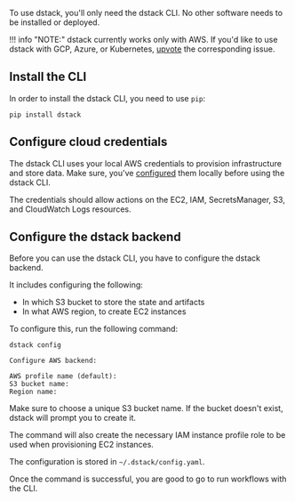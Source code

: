 To use dstack, you'll only need the dstack CLI. No other software needs to be installed or deployed.

!!! info "NOTE:"
    dstack currently works only with AWS. If you'd like to use dstack with GCP, Azure, or Kubernetes,
    [upvote](https://github.com/dstackai/dstack/labels/cloud-provider) the corresponding issue.

## Install the CLI

In order to install the dstack CLI, you need to use `pip`:

```shell
pip install dstack
```

## Configure cloud credentials

The dstack CLI uses your local AWS credentials to provision infrastructure and store data.
Make sure, you've [configured](https://docs.aws.amazon.com/cli/latest/userguide/cli-configure-files.html) them
locally before using the dstack CLI. 

The credentials should allow actions on the EC2, IAM, SecretsManager, 
S3, and CloudWatch Logs resources.

## Configure the dstack backend

Before you can use the dstack CLI, you have to configure the dstack backend.

It includes configuring the following:

 * In which S3 bucket to store the state and artifacts
 * In what AWS region, to create EC2 instances

To configure this, run the following command:

```shell
dstack config

Configure AWS backend:

AWS profile name (default):
S3 bucket name:
Region name:
```

Make sure to choose a unique S3 bucket name. If the bucket doesn't exist, dstack will prompt you
to create it. 

The command will also create the necessary IAM instance profile role to be used when provisioning EC2 instances.

The configuration is stored in `~/.dstack/config.yaml`.

Once the command is successful, you are good to go to run workflows with the CLI.